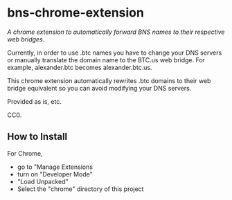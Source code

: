 # bns-chrome-extension
*A chrome extension to automatically forward BNS names to their respective web bridges.*

Currently, in order to use .btc names you have to change your DNS servers or manually translate the domain name to the BTC.us web bridge. For example, alexander.btc becomes alexander.btc.us.

This chrome extension automatically rewrites .btc domains to their web bridge equivalent so you can avoid modifying your DNS servers.

Provided as is, etc.

CC0.

## How to Install

For Chrome, 
* go to "Manage Extensions 
* turn on "Developer Mode"
* "Load Unpacked"
* Select the "chrome" directory of this project
